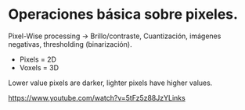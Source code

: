 # Operaciones básica sobre pixeles.

Pixel-Wise processing -> Brillo/contraste, Cuantización, imágenes negativas, thresholding (binarización).

- Pixels = 2D
- Voxels = 3D


Lower value pixels are darker, lighter pixels have higher values.

https://www.youtube.com/watch?v=5tFz5z88JzYLinks
